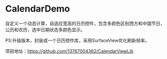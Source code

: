 # CalendarDemo
自定义一个动态计算，自适应宽高的日历控件，包含多颜色区别西方和中国节日，公历和农历，选中日期状态多颜色显示。

PS:升级版本，封装成一个日历控件库，采用SurfaceView优化刷新频率。

项目地址：https://github.com/13767004362/CalendarViewLib

